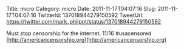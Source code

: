 Title: micro
Category: micro
Date: 2011-11-17T04:07:16
Slug: 2011-11-17T04:07:16
TwitterId: 137018944279150592
TweetUrl: https://twitter.com/mark_philpot/status/137018944279150592

Must stop censorship for the internet. 11/16 #usacensored [http://americancensorship.org](http://americancensorship.org)